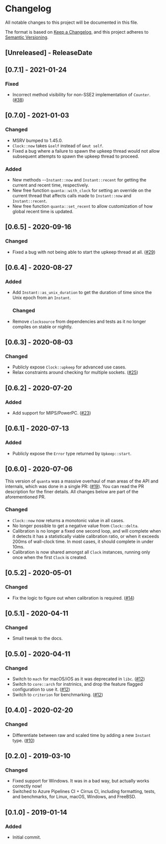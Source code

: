 # Changelog
All notable changes to this project will be documented in this file.

The format is based on [Keep a Changelog](https://keepachangelog.com/en/1.0.0/), and this project
adheres to [Semantic Versioning](https://semver.org/spec/v2.0.0.html).

<!-- next-header -->

## [Unreleased] - ReleaseDate

## [0.7.1] - 2021-01-24
### Fixed
- Incorrect method visibility for non-SSE2 implementation of `Counter`.
  ([#38](https://github.com/metrics-rs/quanta/issues/38))

## [0.7.0] - 2021-01-03
### Changed
- MSRV bumped to 1.45.0.
- `Clock::now` takes `&self` instead of `&mut self`.
- Fixed a bug where a failure to spawn the upkeep thread would not allow subsequent attempts to
  spawn the upkeep thread to proceed.

### Added
- New methods --`Instant::now` and `Instant::recent` for getting the current and recent time,
  respectively.
- New free function `quanta::with_clock` for setting an override on the current thread that affects
  calls made to `Instant::now` and `Instant::recent`.
- New free function `quanta::set_recent` to allow customization of how global recent time is
  updated.

## [0.6.5] - 2020-09-16
### Changed
- Fixed a bug with not being able to start the upkeep thread at all.
  ([#29](https://github.com/metrics-rs/quanta/issues/29))

## [0.6.4] - 2020-08-27
### Added
- Add `Instant::as_unix_duration` to get the duration of time since the Unix epoch from an
  `Instant`.
  ### Changed
- Remove `clocksource` from dependencies and tests as it no longer compiles on stable or nightly.

## [0.6.3] - 2020-08-03
### Changed
- Publicly expose `Clock::upkeep` for advanced use cases.
- Relax constraints around checking for multiple sockets.
  ([#25](https://github.com/metrics-rs/quanta/issues/25))

## [0.6.2] - 2020-07-20
### Added
- Add support for MIPS/PowerPC. ([#23](https://github.com/metrics-rs/quanta/pull/23))

## [0.6.1] - 2020-07-13
### Added
- Publicly expose the `Error` type returned by `Upkeep::start`.

## [0.6.0] - 2020-07-06
This version of `quanta` was a massive overhaul of man areas of the API and internals, which was
done in a single PR: ([#19](https://github.com/metrics-rs/quanta/pull/19)).  You can read the PR
description for the finer details.  All changes below are part of the aforementioned PR.

### Changed
- `Clock::now` now returns a monotonic value in all cases.
- No longer possible to get a negative value from `Clock::delta`.
- Calibration is no longer a fixed one second loop, and will complete when it detects it has a
  statistically viable calibration ratio, or when it exceeds 200ms of wall-clock time.  In most
  cases, it should complete in under 10ms.
- Calibration is now shared amongst all `Clock` instances, running only once when the first `Clock`
  is created.

## [0.5.2] - 2020-05-01
### Changed
- Fix the logic to figure out when calibration is required.
  ([#14](https://github.com/metrics-rs/quanta/pull/14))

## [0.5.1] - 2020-04-11
### Changed
- Small tweak to the docs.

## [0.5.0] - 2020-04-11
### Changed
- Switch to `mach` for macOS/iOS as it was deprecated in `libc`.
  ([#12](https://github.com/metrics-rs/quanta/pull/12))
- Switch to `core::arch` for instrinics, and drop the feature flagged configuration to use it.
  ([#12](https://github.com/metrics-rs/quanta/pull/12))
- Switch to `criterion` for benchmarking. ([#12](https://github.com/metrics-rs/quanta/pull/12))

## [0.4.0] - 2020-02-20
### Changed
- Differentiate between raw and scaled time by adding a new `Instant` type.
  ([#10](https://github.com/metrics-rs/quanta/pull/10))

## [0.2.0] - 2019-03-10
### Changed
- Fixed support for Windows.  It was in a bad way, but actually works correctly now!
- Switched to Azure Pipelines CI + Cirrus CI, including formatting, tests, and benchmarks, for
  Linux, macOS, Windows, and FreeBSD.

## [0.1.0] - 2019-01-14
### Added
- Initial commit.
